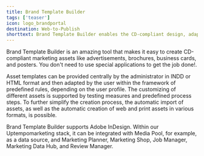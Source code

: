 ```yaml
---
title: Brand Template Builder
tags: ['teaser']
icon: logo_brandportal
destination: Web-to-Publish
shorttext: Brand Template Builder enables the CD-compliant design, adaption, and localization of marketing assets, such as advertisements, brochures, business cards, or posters, without using special applications.  
---
```

Brand Template Builder is an amazing tool that makes it easy to create CD-compliant marketing assets like advertisements, brochures, business cards, and posters. You don't need to use special applications to get the job done!.  

Asset templates can be provided centrally by the administrator in INDD or HTML format and then adapted by the user within the framework of predefined rules, depending on the user profile. The customizing of different assets is supported by testing measures and predefined process steps. To further simplify the creation process, the automatic import of assets, as well as the automatic creation of web and print assets in various formats, is possible. 

Brand Template Builder supports Adobe InDesign. Within our Uptempomarketing stack, it can be integrated with Media Pool, for example, as a data source, and Marketing Planner, Marketing Shop, Job Manager, Marketing Data Hub, and Review Manager.  
